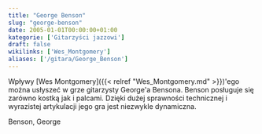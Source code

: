 ```yaml
---
title: "George Benson"
slug: "george-benson"
date: 2005-01-01T00:00:00+01:00
kategorie: ['Gitarzyści jazzowi']
draft: false
wikilinks: ['Wes_Montgomery']
aliases: ['/gitara/George_Benson']
---
```

Wpływy [Wes Montgomery]({{< relref "Wes_Montgomery.md" >}})'ego można usłyszeć w
grze gitarzysty George'a Bensona. Benson posługuje się zarówno kostką
jak i palcami. Dzięki dużej sprawności technicznej i wyrazistej
artykulacji jego gra jest niezwykle dynamiczna.

Benson, George<!-- link nie odnosił się do niczego: 'George Benson' ('content/książka/George_Benson.md') links to 'kategoria:gitarzyści_jazzowi' ('content/książka/kategoria:gitarzyści_jazzowi.md') and that does not exist -->